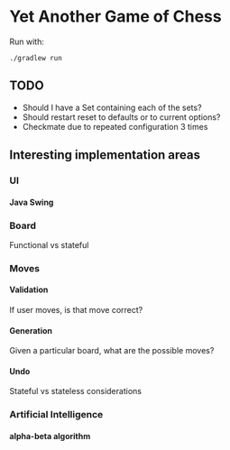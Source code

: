 # Yet Another Game of Chess
Run with:
```
./gradlew run
```
## TODO
- Should I have a Set containing each of the sets? 
- Should restart reset to defaults or to current options?
- Checkmate due to repeated configuration 3 times


## Interesting implementation areas
### UI
#### Java Swing
### Board
Functional vs stateful
### Moves
#### Validation
If user moves, is that move correct?
#### Generation
Given a particular board, what are the possible moves?
#### Undo
Stateful vs stateless considerations
### Artificial Intelligence
#### alpha-beta algorithm